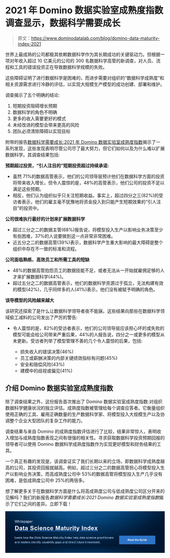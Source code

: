 # 2021 年 Domino 数据实验室成熟度指数调查显示，数据科学需要成长

> 原文：<https://www.dominodatalab.com/blog/domino-data-maturity-index-2021>

世界上最成熟的公司都极其依赖数据科学作为其长期成功的关键驱动力。但根据一项对年收入超过 10 亿美元的公司的 300 名数据科学高管的新调查，对人员、流程和工具的错误投资正在导致数据科学规模的失败。

这些障碍证明了进行数据科学是困难的，而进步需要对组织的“数据科学成熟度”和相关资源需求进行冷静的评估，以实现大规模生产模型的成功创建、部署和维护。

调查揭示了五个明确的结论:

1.  短期投资阻碍增长预期
2.  数据科学的角色不明确
3.  更多的收入需要更好的模式
4.  未经改进的模型会带来更高的风险
5.  团队必须清除障碍以实现目标

附带的报告[数据科学需要成长:2021 年 Domino 数据实验室成熟度指数](/resources/data-science-needs-to-grow-up/)揭示了一系列发现，这些发现表明尽管公司尽了最大努力，但它们如何以及为什么难以扩展数据科学。其调查结果包括:

**预期超过投资，“引人注目的”短期投资超过持续承诺:**

*   虽然 71%的数据高管表示，他们的公司领导层预计他们在数据科学方面的投资将带来收入增长，但令人震惊的是，48%的高管表示，他们公司的投资不足以满足这些预期。
*   相反，他们认为组织似乎只关注短期收益。事实上，超过四分之三(82%)的受访者表示，他们的雇主毫不犹豫地将资金投入到只能产生短期效果的“引人注目”的投资中。

**公司很难执行最好的计划来扩展数据科学**

*   超过三分之二的数据主管(68%)报告说，将模型投入生产以影响业务决策至少有些困难，37%的人说要做到这一点非常非常困难。
*   近五分之二的数据高管(39%)表示，数据科学产生重大影响的最大障碍是整个组织中存在不一致的标准和流程。

**公司面临熟练、高效员工和所需工具的短缺**

*   48%的数据高管抱怨员工的数据技能不足，或者无法从一开始就雇佣足够的人才来扩展数据科学(44%)。
*   超过五分之二的数据高管表示，他们的数据科学资源过于孤立，无法构建有效的模型(42%)，几乎同样多的人(41%)表示，他们没有被赋予明确的角色。

**误导模型的风险越来越大**

该研究还探索了是什么让数据科学领导者夜不能寐。这些结果向那些在数据科学领域偷工减料的公司发出了严厉的警告:

*   令人震惊的是，82%的受访者表示，他们的公司领导层应该担心坏的或失败的模型可能会给公司带来严重后果，44%的人报告说，四分之一或更多的模型从未更新。受访者列举了模型管理不善的几个令人震惊的后果，包括:

    *   损失收入的错误决策(46%)
    *   员工或薪酬决策的内部关键绩效指标有问题(45%)
    *   安全和赔偿风险(43%)
    *   建模中的歧视或偏见(41%)

## 介绍 Domino 数据实验室成熟度指数

除了调查结果之外，这份报告首次推出了 Domino 数据实验室成熟度指数:对组织数据科学健康状况的独立评估。成熟度指数被管理给每个调查应答者。它衡量组织使用正确的工具、雇用正确数量的生产数据科学家、将模型投入大规模生产以及协调整个企业大型团队的复杂工作的能力。

调查结果与来自 Domino 的成熟度指数评估进行了比较，结果非常惊人，表明收入增加与成熟度指数表现之间有很强的相关性。寻求获取数据科学投资预期回报的领导者可以使用 Domino 数据科学成熟度指数作为实现更好模型和财务结果的工具。

一个真正有趣的发现是，该调查证实了我们长期以来的立场，即数据科学成熟度越高的公司，其投资回报就越高。例如，超过三分之二的数据高管担心将模型投入生产以影响业务决策，而高成熟度公司中 53%的数据高管将模型投入生产几乎没有困难，是低成熟度公司中 25%的两倍多。

想了解更多关于在数据科学方面是什么将高成熟度公司与低成熟度公司区分开来的见解吗？我们的新报告*数据科学需要成长:2021 Domino 数据实验室成熟度指数*揭示了它们之间的差异。立即下载！

[![Whitepaper  Data Science Maturity Index  Learn how the Data Science Maturity Index help data science practitioners and leaders identify capability gaps and direct future investment. Read the Guide](img/44591335b524b51cf655e28dc953710e.png)](https://cta-redirect.hubspot.com/cta/redirect/6816846/11f95373-5b56-4a93-9542-2bd99ee3aed4)